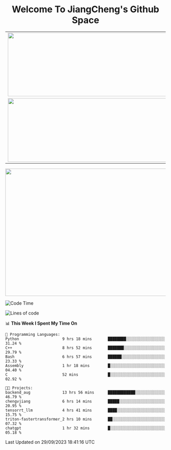 <h1 align="center">Welcome To JiangCheng's Github Space</h1>

<table align="center" frame="void" rules="none" >
  <tr>
    <td>
      <div align="center"> <img height="200px" width="500px"  src="https://github-readme-stats.vercel.app/api?username=thisjiang&hide_title=true&hide_border=true&layout=compact&show_icons=trueline_height=21&text_color=000&icon_color=000&bg_color=0,ea6161,ffc64d,fffc4d,52fa5a&theme=graywhite" /> </div>
    </td>
    <td>
      <div align="center"> <img height="200px" width="500px" src="https://github-readme-stats.vercel.app/api/top-langs/?username=thisjiang&hide_title=true&hide_border=true&layout=compact&langs_count=6&text_color=000&icon_color=fff&bg_color=0,52fa5a,4dfcff,c64dff&theme=graywhite" /> </div>
    </td>
  </tr>
  <tr>
    <td>
      <div align="center"> <img height="200px" width="500px" src="https://github-readme-streak-stats.herokuapp.com/?user=thisjiang&hide_title=true&hide_border=true&layout=compact&langs_count=6" /> </div>
    </td>
    <td>
      <div align="center"> 
      <a href="https://github.com/" target="_blank"><img style="margin: 10px" src="https://profilinator.rishav.dev/skills-assets/git-scm-icon.svg" alt="Git" height="50" /></a>  
      <a href="https://www.linux.org/" target="_blank"><img style="margin: 10px" src="https://profilinator.rishav.dev/skills-assets/linux-original.svg" alt="Linux" height="50" /></a>  
      <a href="https://www.gnu.org/software/bash/" target="_blank"><img style="margin: 10px" src="https://profilinator.rishav.dev/skills-assets/gnu_bash-icon.svg" alt="Bash" height="50" /></a>  
      </div>
    </td>
  </tr>
</table>

<div align="center"> <img height="400px" width="1000px" src="https://github-readme-activity-graph.cyclic.app/graph?username=thisjiang&theme=react&hide_title=true&hide_border=true&layout=compact&langs_count=6" /> </div></td>

<!--START_SECTION:waka-->
![Code Time](http://img.shields.io/badge/Code%20Time-326%20hrs%2051%20mins-blue)

![Lines of code](https://img.shields.io/badge/From%20Hello%20World%20I%27ve%20Written-602.3%20thousand%20lines%20of%20code-blue)

📊 **This Week I Spent My Time On** 

```text
💬 Programming Languages: 
Python                   9 hrs 18 mins       ████████░░░░░░░░░░░░░░░░░   31.24 % 
C++                      8 hrs 52 mins       ███████░░░░░░░░░░░░░░░░░░   29.79 % 
Bash                     6 hrs 57 mins       ██████░░░░░░░░░░░░░░░░░░░   23.33 % 
Assembly                 1 hr 18 mins        █░░░░░░░░░░░░░░░░░░░░░░░░   04.40 % 
C                        52 mins             █░░░░░░░░░░░░░░░░░░░░░░░░   02.92 % 

🐱‍💻 Projects: 
backend_aug              13 hrs 56 mins      ████████████░░░░░░░░░░░░░   46.79 % 
chengvjiang              6 hrs 14 mins       █████░░░░░░░░░░░░░░░░░░░░   20.95 % 
tensorrt_llm             4 hrs 41 mins       ████░░░░░░░░░░░░░░░░░░░░░   15.75 % 
triton-fastertransformer_2 hrs 10 mins       ██░░░░░░░░░░░░░░░░░░░░░░░   07.32 % 
chatgpt                  1 hr 32 mins        █░░░░░░░░░░░░░░░░░░░░░░░░   05.18 % 
```


 Last Updated on 29/09/2023 18:41:16 UTC
<!--END_SECTION:waka-->
